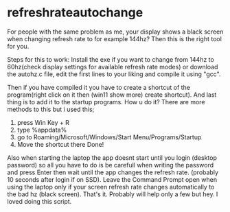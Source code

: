 # refreshrateautochange
For people with the same problem as me, your display shows a black screen when changing refresh rate to  for example 144hz?  Then this is the right tool for you.

Steps for this to work:
Install the exe if you want to change from 144hz to 60hz(check display settings for available refresh rate modes) or download the autohz.c file, edit the first lines to your liking and compile it using "gcc".

Then if you have compiled it you have to create a shortcut of the program(right click on it then (win11 show more) create shortcut).
And last thing is to add it to the startup programs. How u do it?
There are more methods to this but i used this;
1. press Win Key + R
2. type %appdata%
3. go to Roaming/Microsoft/Windows/Start Menu/Programs/Startup
4. Move the shortcut there
Done!

Also when starting the laptop the app doesnt start until you login (desktop password) so all you have to do is be carefull when writing the password and press Enter then wait until the app changes the refresh rate. (probably 10 seconds after login if on SSD).
Leave the Command Prompt open when using the laptop only if your screen refresh rate changes automatically to the bad hz (black screen).
That's it. Probably will help only a few but hey. I loved doing this script.
